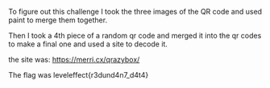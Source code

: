 To figure out this challenge I took the three images of the QR code and used paint to merge them together.

Then I took a 4th piece of a random qr code and merged it into the qr codes to make a final one and used a site to decode it.

the site was: https://merri.cx/qrazybox/

The flag was leveleffect{r3dund4n7_d4t4}


